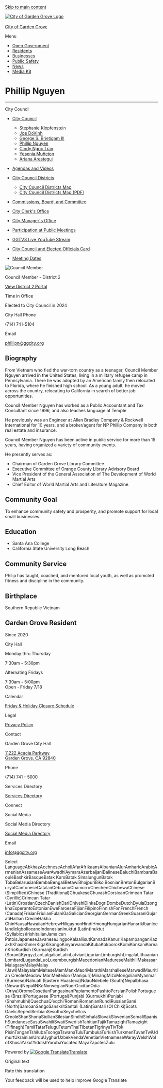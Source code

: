 [Skip to main content](https://ggcity.org/city-council/phillip-nguyen/)

[![City of Garden Grove Logo](https://ggcity.org/sites/default/files/2018-07/gg-logo-web.png)  
\
City of Garden Grove](https://ggcity.org)

Menu

- [Open Government](https://ggcity.org/open-gov)
- [Residents](https://ggcity.org/residents)
- [Businesses](https://ggcity.org/businesses)
- [Public Safety](https://ggcity.org/public-safety)
- [News](https://ggcity.org/news)
- [Media Kit](https://ggcity.org/media-kit)

# Phillip Nguyen

* * *

City Council

- [City Council](https://ggcity.org/city-council)
  
  - [Stephanie Klopfenstein](https://ggcity.org/city-council/stephanie-klopfenstein)
  - [Joe DoVinh](https://ggcity.org/city-council/joe-dovinh)
  - [George S. Brietigam III](https://ggcity.org/city-council/george-brietigam)
  - [Phillip Nguyen](https://ggcity.org/city-council/phillip-nguyen)
  - [Cindy Ngoc Tran](https://ggcity.org/city-council/cindy-tran)
  - [Yesenia Muñeton](https://ggcity.org/city-council/yesenia-muneton)
  - [Ariana Arestegui](https://ggcity.org/city-council/ariana-arestegui)
- [Agendas and Videos](https://ggcity.org/city-council/agenda-video)
- [City Council Districts](https://ggcity.org/districts)
  
  - [City Council Districts Map](https://ggcity.org/maps/council-districts)
  - [City Council Districts Map (PDF)](https://ggcity.org/sites/default/files/district-map-and-city-council-2025.pdf)
- [Commissions, Board, and Committee](https://ggcity.org/commissions)
- [City Clerk's Office](https://ggcity.org/city-clerk)
- [City Manager's Office](https://ggcity.org/city-manager)
- [Participation at Public Meetings](https://ggcity.org/city-council/meetings-participation)
- [GGTV3 Live YouTube Stream](https://www.youtube.com/c/GardenGroveTV3/live)
- [City Council and Elected Officials Card](https://ggcity.org/sites/default/files/cc-and-elected-officals-2025.pdf)
- [Meeting Dates](https://ggcity.org/docs/City-Council-Meeting-Dates)

![](https://ggcity.org/sites/default/files/styles/medium/public/2025-01/pnguyen.jpg?itok=nuxppIu5 "Council Member ")

Council Member - District 2

[View District 2 Portal](https://ggcity.org/districts/district-2)

Time in Office

Elected to City Council in 2024

City Hall Phone

(714) 741-5104

Email

phillipn@ggcity.org

## Biography

From Vietnam who fled the war-torn country as a teenager, Council Member Nguyen arrived in the United States, living in a military refugee camp in Pennsylvania. There he was adopted by an American family then relocated to Florida, where he finished high school. As a young adult, he moved across the country, relocating to California in search of better job opportunities.

Council Member Nguyen has worked as a Public Accountant and Tax Consultant since 1996, and also teaches language at Temple.

He previously was an Engineer at Allen Bradley Company &amp; Rockwell International for 10 years, and a broker/agent for NP Phillip Company in both real estate and insurance.

Council Member Nguyen has been active in public service for more than 15 years, having organized a variety of community events.

He presently serves as:

- Chairman of Garden Grove Library Committee
- Executive Committee of Orange County Library Advisory Board
- Vice President of the General Association of The Development of World Martial Arts
- Chief Editor of World Martial Arts and Literature Magazine.

## Community Goal

To enhance community safety and prosperity, and promote support for local small businesses.

## Education

- Santa Ana College
- California State University Long Beach

## Community Service

Philip has taught, coached, and mentored local youth, as well as promoted fitness and discipline in the community.

## Birthplace

Southern Republic Vietnam

## Garden Grove Resident

Since 2020

City Hall

Monday thru Thursday

7:30am - 5:30pm

Alternating Fridays

7:30am - 5:00pm  
Open - Friday 7/18

Calendar

[Friday &amp; Holiday Closure Schedule](https://ggcity.org/docs/Calendar)

Legal

[Privacy Policy](https://ggcity.org/privacy)

Contact

Garden Grove City Hall

[11222 Acacia Parkway  
Garden Grove, CA 92840](https://goo.gl/maps/FRYUMSDciGn)

Phone

(714) 741 - 5000

Services Directory

[Services Directory](https://ggcity.org/directory)

Connect

Social Media

Social Media Directory

[Social Media Directory](https://ggcity.org/connect)

Email

[info@ggcity.org](mailto:info@ggcity.org)

Select LanguageAbkhazAcehneseAcholiAfarAfrikaansAlbanianAlurAmharicArabicArmenianAssameseAvarAwadhiAymaraAzerbaijaniBalineseBaluchiBambaraBaouléBashkirBasqueBatak KaroBatak SimalungunBatak TobaBelarusianBembaBengaliBetawiBhojpuriBikolBosnianBretonBulgarianBuryatCantoneseCatalanCebuanoChamorroChechenChichewaChinese (Simplified)Chinese (Traditional)ChuukeseChuvashCorsicanCrimean Tatar (Cyrillic)Crimean Tatar (Latin)CroatianCzechDanishDariDhivehiDinkaDogriDombeDutchDyulaDzongkhaEsperantoEstonianEweFaroeseFijianFilipinoFinnishFonFrenchFrench (Canada)FrisianFriulianFulaniGaGalicianGeorgianGermanGreekGuaraniGujaratiHaitian CreoleHakha ChinHausaHawaiianHebrewHiligaynonHindiHmongHungarianHunsrikIbanIcelandicIgboIlocanoIndonesianInuktut (Latin)Inuktut (Syllabics)IrishItalianJamaican PatoisJapaneseJavaneseJingpoKalaallisutKannadaKanuriKapampanganKazakhKhasiKhmerKigaKikongoKinyarwandaKitubaKokborokKomiKonkaniKoreanKrioKurdish (Kurmanji)Kurdish (Sorani)KyrgyzLaoLatgalianLatinLatvianLigurianLimburgishLingalaLithuanianLombardLugandaLuoLuxembourgishMacedonianMadureseMaithiliMakassarMalagasyMalayMalay (Jawi)MalayalamMalteseMamManxMaoriMarathiMarshalleseMarwadiMauritian CreoleMeadow MariMeiteilon (Manipuri)MinangMizoMongolianMyanmar (Burmese)Nahuatl (Eastern Huasteca)NdauNdebele (South)Nepalbhasa (Newari)NepaliNKoNorwegianNuerOccitanOdia (Oriya)OromoOssetianPangasinanPapiamentoPashtoPersianPolishPortuguese (Brazil)Portuguese (Portugal)Punjabi (Gurmukhi)Punjabi (Shahmukhi)QuechuaQʼeqchiʼRomaniRomanianRundiRussianSami (North)SamoanSangoSanskritSantali (Latin)Santali (Ol Chiki)Scots GaelicSepediSerbianSesothoSeychellois CreoleShanShonaSicilianSilesianSindhiSinhalaSlovakSlovenianSomaliSpanishSundaneseSusuSwahiliSwatiSwedishTahitianTajikTamazightTamazight (Tifinagh)TamilTatarTeluguTetumThaiTibetanTigrinyaTivTok PisinTonganTshilubaTsongaTswanaTuluTumbukaTurkishTurkmenTuvanTwiUdmurtUkrainianUrduUyghurUzbekVendaVenetianVietnameseWarayWelshWolofXhosaYakutYiddishYorubaYucatec MayaZapotecZulu

Powered by [![Google Translate](https://www.gstatic.com/images/branding/googlelogo/1x/googlelogo_color_42x16dp.png)Translate](https://translate.google.com)

Original text

Rate this translation

Your feedback will be used to help improve Google Translate